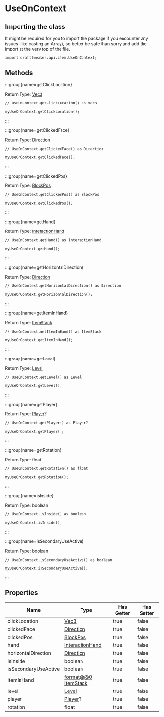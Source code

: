 # UseOnContext

## Importing the class

It might be required for you to import the package if you encounter any issues (like casting an Array), so better be safe than sorry and add the import at the very top of the file.
```zenscript
import crafttweaker.api.item.UseOnContext;
```


## Methods

:::group{name=getClickLocation}

Return Type: [Vec3](/vanilla/api/util/math/Vec3)

```zenscript
// UseOnContext.getClickLocation() as Vec3

myUseOnContext.getClickLocation();
```

:::

:::group{name=getClickedFace}

Return Type: [Direction](/vanilla/api/util/direction/Direction)

```zenscript
// UseOnContext.getClickedFace() as Direction

myUseOnContext.getClickedFace();
```

:::

:::group{name=getClickedPos}

Return Type: [BlockPos](/vanilla/api/util/math/BlockPos)

```zenscript
// UseOnContext.getClickedPos() as BlockPos

myUseOnContext.getClickedPos();
```

:::

:::group{name=getHand}

Return Type: [InteractionHand](/vanilla/api/util/InteractionHand)

```zenscript
// UseOnContext.getHand() as InteractionHand

myUseOnContext.getHand();
```

:::

:::group{name=getHorizontalDirection}

Return Type: [Direction](/vanilla/api/util/direction/Direction)

```zenscript
// UseOnContext.getHorizontalDirection() as Direction

myUseOnContext.getHorizontalDirection();
```

:::

:::group{name=getItemInHand}

Return Type: [ItemStack](/vanilla/api/item/ItemStack)

```zenscript
// UseOnContext.getItemInHand() as ItemStack

myUseOnContext.getItemInHand();
```

:::

:::group{name=getLevel}

Return Type: [Level](/vanilla/api/world/Level)

```zenscript
// UseOnContext.getLevel() as Level

myUseOnContext.getLevel();
```

:::

:::group{name=getPlayer}

Return Type: [Player](/vanilla/api/entity/type/player/Player)?

```zenscript
// UseOnContext.getPlayer() as Player?

myUseOnContext.getPlayer();
```

:::

:::group{name=getRotation}

Return Type: float

```zenscript
// UseOnContext.getRotation() as float

myUseOnContext.getRotation();
```

:::

:::group{name=isInside}

Return Type: boolean

```zenscript
// UseOnContext.isInside() as boolean

myUseOnContext.isInside();
```

:::

:::group{name=isSecondaryUseActive}

Return Type: boolean

```zenscript
// UseOnContext.isSecondaryUseActive() as boolean

myUseOnContext.isSecondaryUseActive();
```

:::


## Properties

| Name                 | Type                                                 | Has Getter | Has Setter |
| -------------------- | ---------------------------------------------------- | ---------- | ---------- |
| clickLocation        | [Vec3](/vanilla/api/util/math/Vec3)                  | true       | false      |
| clickedFace          | [Direction](/vanilla/api/util/direction/Direction)   | true       | false      |
| clickedPos           | [BlockPos](/vanilla/api/util/math/BlockPos)          | true       | false      |
| hand                 | [InteractionHand](/vanilla/api/util/InteractionHand) | true       | false      |
| horizontalDirection  | [Direction](/vanilla/api/util/direction/Direction)   | true       | false      |
| isInside             | boolean                                              | true       | false      |
| isSecondaryUseActive | boolean                                              | true       | false      |
| itemInHand           | [format@@0 ItemStack](/vanilla/api/item/ItemStack)   | true       | false      |
| level                | [Level](/vanilla/api/world/Level)                    | true       | false      |
| player               | [Player](/vanilla/api/entity/type/player/Player)?    | true       | false      |
| rotation             | float                                                | true       | false      |

